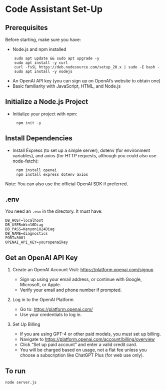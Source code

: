 # Code Assistant Set-Up

## Prerequisites
Before starting, make sure you have:
  - Node.js and npm installed
```
    sudo apt update && sudo apt upgrade -y
    sudo apt install -y curl
    curl -fsSL https://deb.nodesource.com/setup_20.x | sudo -E bash -
    sudo apt install -y nodejs
```
  - An OpenAI API key (you can sign up on OpenAI’s website to obtain one)
  - Basic familiarity with JavaScript, HTML, and Node.js

## Initialize a Node.js Project
  - Initialize your project with npm:
```
     npm init -y
```
## Install Dependencies
  - Install Express (to set up a simple server), dotenv (for environment variables), and axios (for HTTP requests, although you could also use node-fetch):
```
     npm install openai
     npm install express dotenv axios
```
Note: You can also use the official OpenAI SDK if preferred.
##  .env
You need an `.env` in the directory.  It must have:
```
DB_HOST=localhost
DB_USER=Win10Diag
DB_PASS=Kenyon1824Diag
DB_NAME=diagnostics
PORT=3001
OPENAI_API_KEY=youropenaikey
```

## Get an OpenAI API Key
1. Create an OpenAI Account
Visit: https://platform.openai.com/signup
    - Sign up using your email address, or continue with Google, Microsoft, or Apple.
    - Verify your email and phone number if prompted.

2. Log in to the OpenAI Platform
    - Go to: https://platform.openai.com/
    - Use your credentials to log in.

3. Set Up Billing
    - If you are using GPT-4 or other paid models, you must set up billing.
    - Navigate to https://platform.openai.com/account/billing/overview
    - Click “Set up paid account” and enter a valid credit card.
    - You will be charged based on usage, not a flat fee unless you choose a subscription like ChatGPT Plus (for web use only).

## To run
`node server.js`
